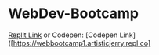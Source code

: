 # WebDev-Bootcamp

[Replit Link](https://webbootcamp1.artisticjerry.repl.co) or Codepen: [Codepen Link]([https://webbootcamp1.artisticjerry.repl.co]


